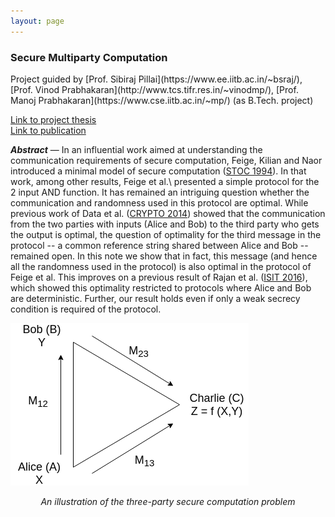 ```yaml
---
layout: page
---
```


<h3><b>Secure Multiparty Computation</b></h3>
Project guided by [Prof. Sibiraj Pillai](https://www.ee.iitb.ac.in/~bsraj/), [Prof. Vinod Prabhakaran](http://www.tcs.tifr.res.in/~vinodmp/), [Prof. Manoj Prabhakaran](https://www.cse.iitb.ac.in/~mp/) (as B.Tech. project)

[Link to project thesis](BTP_Thesis_final.pdf)<br/>
[Link to publication](https://doi.org/10.1007/978-3-030-35423-7_11)

***Abstract*** — In an influential work aimed at understanding the communication requirements
of secure computation, Feige, Kilian and Naor introduced a minimal model of
secure computation ([STOC 1994](http://doi.acm.org/10.1145/195058.195408)). In that work, among other results, Feige et
al.\ presented a simple protocol for the 2 input AND function. It has
remained an intriguing question whether the communication and randomness
used in this protocol are optimal. While previous work of Data et al.
([CRYPTO 2014](https://doi.org/10.1007/978-3-662-44381-1\_12)) showed that the communication from the two parties with inputs
(Alice and  Bob) to the third party who gets the output is optimal, the
question of optimality for the third message in the protocol -- a common
reference string shared between Alice and Bob -- remained open. In this note
we show that in fact, this message (and hence all the randomness used in the
protocol) is also optimal in the protocol of Feige et al. This improves on a
previous result of Rajan et al. ([ISIT 2016](https://doi.org/10.1109/ISIT.2016.7541521)), which showed this optimality restricted to
protocols where Alice and Bob are deterministic. Further, our result holds even if
only a weak secrecy condition is required of the protocol.

![](secure-comp.png)
<p align="center"><em>An illustration of the three-party secure computation problem</em></p>
